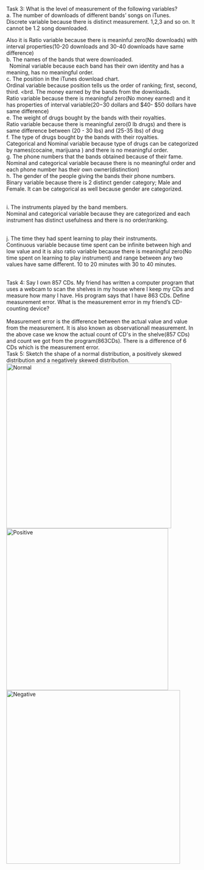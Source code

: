 Task 3: What is the level of measurement of the following variables? 
<br>a. The number of downloads of different bands’ songs on iTunes.</br>
Discrete variable because there is distinct measurement. 1,2,3 and so on. It cannot be 1.2 song downloaded.

Also it is Ratio variable because there is meaninful zero(No downloads) with interval properties(10-20 downloads and 30-40 downloads have same difference)
<br>b. The names of the bands that were downloaded. </br>&nbsp;
    Nominal variable because each band has their own identity and has a meaning, has no meaningful order.&nbsp;
<br>c. The position in the iTunes download chart.</br>
    Ordinal variable because position tells us the order of ranking; first, second, third.
<brd. The money earned by the bands from the downloads.</br>
    Ratio variable because there is meaningful zero(No money earned) and it has properties of interval variable($20 -$30 dollars and $40- $50 dollars have same difference) 
<br>e. The weight of drugs bought by the bands with their royalties.</br>
    Ratio variable because there is meaningful zero(0 lb drugs) and there is same difference between (20 - 30 lbs) and (25-35 lbs) of drug
<br>f. The type of drugs bought by the bands with their royalties.</br>
    Categorical and Nominal variable because type of drugs can be categorized by names(cocaine, marijuana ) and there is no meaningful order.
<br>g. The phone numbers that the bands obtained because of their fame.</br>
    Nominal and categorical variable because there is no meaningful order and each phone number has their own owner(distinction)
<br>h. The gender of the people giving the bands their phone numbers.</br>
    Binary variable because there is 2 distinct gender category; Male and Female. It can be categorical as well because gender are categorized.
    
<br>i. The instruments played by the band members.</br>
     Nominal and categorical variable because they are categorized and each instrument has distinct usefulness and there is no order/ranking.

<br>j. The time they had spent learning to play their instruments. </br>
      Continuous variable because time spent can be infinite between high and low value and it is also ratio variable because there is meaningful zero(No time spent on learning to play instrument) and range between any two values have same different. 10 to 20 minutes with 30 to 40 minutes.


<br>Task 4: Say I own 857 CDs. My friend has written a computer program that uses a webcam to scan the shelves in my house where I keep my CDs and measure how many I have. His program says that I have 863 CDs. Define measurement error. What is the measurement error in my friend’s CD-counting device? 
</br>
<br> Measurement error is the difference between the actual value and value from the measurement. It is also known as observationall measurement. In the above case we know the actual count of CD's in the shelve(857 CDs) and count we got from the program(863CDs). There is a difference of 6 CDs which is the measurement error.
</br>
Task 5: Sketch the shape of a normal distribution, a positively skewed distribution and a negatively skewed distribution. 
<img width="433" alt="Normal" src="https://user-images.githubusercontent.com/76564460/111915130-256cce00-8a4b-11eb-8f76-548c677b578d.PNG">
<img width="425" alt="Positive" src="https://user-images.githubusercontent.com/76564460/111915133-2aca1880-8a4b-11eb-96fc-9fb90d4f4408.PNG">
<img width="456" alt="Negative" src="https://user-images.githubusercontent.com/76564460/111915140-2e5d9f80-8a4b-11eb-9486-2f5e254e966f.PNG">




